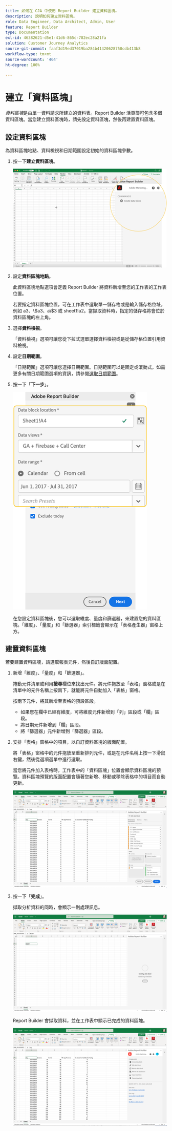 ```yaml
---
title: 如何在 CJA 中使用 Report Builder 建立資料區塊。
description: 說明如何建立資料區塊。
role: Data Engineer, Data Architect, Admin, User
feature: Report Builder
type: Documentation
exl-id: 46382621-d5e1-41d6-865c-782ec28a21fa
solution: Customer Journey Analytics
source-git-commit: faaf3d19ed37019ba284b41420628750cdb413b8
workflow-type: tm+mt
source-wordcount: '464'
ht-degree: 100%

---
```


# 建立「資料區塊」

*資料區塊*&#x200B;是由單一資料請求所建立的資料表。Report Builder 活頁簿可包含多個資料區塊。當您建立資料區塊時，請先設定資料區塊，然後再建置資料區塊。

## 設定資料區塊

為資料區塊地點、資料檢視和日期範圍設定初始的資料區塊參數。

1. 按一下&#x200B;**建立資料區塊**。

   ![](./assets/create_db.png)

1. 設定&#x200B;**資料區塊地點**。

   此資料區塊地點選項會定義 Report Builder 將資料新增至您的工作表的工作表位置。

   若要指定資料區塊位置，可在工作表中選取單一儲存格或是輸入儲存格位址，例如 a3、\\\$a3、a\\\$3 或 sheet1!a2。當擷取資料時，指定的儲存格將會位於資料區塊的左上角。

1. 選擇&#x200B;**資料檢視**。

   「資料檢視」選項可讓您從下拉式選單選擇資料檢視或是從儲存格位置引用資料檢視。

1. 設定&#x200B;**日期範圍**。

   「日期範圍」選項可讓您選擇日期範圍。日期範圍可以是固定或滾動式。如需更多有關日期範圍選項的資訊，請參閱[選取日期範圍](select-date-range.md)。

1. 按一下「**下一步**」。

   ![](./assets/choose_date_data_view3.png)

   在您設定資料區塊後，您可以選取維度、量度和篩選器，來建置您的資料區塊。「維度」、「量度」和「篩選器」索引標籤會顯示在「表格產生器」窗格上方。
<!--
    ![](./assets/image9.png)
  -->


## 建置資料區塊

若要建置資料區塊，請選取報表元件，然後自訂版面配置。

1. 新增「維度」、「量度」和「篩選器」。

   捲動元件清單或利用&#x200B;**搜尋**&#x200B;欄位來找出元件。將元件拖放至「表格」窗格或是在清單中的元件名稱上按兩下，就能將元件自動加入「表格」窗格。

   按兩下元件，將其新增至表格的預設區段。

   - 如果您在欄中已經有維度，可將維度元件新增到「列」區段或「欄」區段。
   - 將日期元件新增到「欄」區段。
   - 將「篩選器」元件新增到「篩選器」區段。

1. 安排「表格」窗格中的項目，以自訂資料區塊的版面配置。

   將「表格」窗格中的元件拖放至重新排列元件，或是在元件名稱上按一下滑鼠右鍵，然後從選項選單中進行選取。

   當您將元件加入表格時，工作表中的「資料區塊」位置會顯示資料區塊的預覽。資料區塊預覽的版面配置會隨著您新增、移動或移除表格中的項目而自動更新。

   ![](./assets/image10.png)

1. 按一下「**完成**」。

   擷取分析資料的同時，會顯示一則處理訊息。

   ![](./assets/image11.png)

   Report Builder 會擷取資料，並在工作表中顯示已完成的資料區塊。

   ![](./assets/image12.png)
